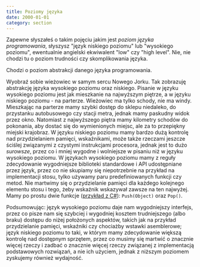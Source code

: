 ```yaml
---
title: Poziomy języka
date: 2000-01-01
category: section
---
```


Zapewne słyszałeś o takim pojęciu jakim jest *poziom języka programowania*, słyszysz "język niskiego poziomu" lub "wysokiego poziomu", ewentualnie angielski ekwiwalent "low" czy "high level". Nie, nie chodzi tu o poziom trudności czy skomplikowania języka.

Chodzi o poziom abstrakcji danego języka programowania.

Wyobraź sobie wieżowiec w samym sercu Nowego Jorku. Tak zobrazuję abstrakcję języka wysokiego poziomu oraz niskiego. Pisanie w języku wysokiego poziomu jest jak mieszkanie na najwyższym piętrze, a w języku niskiego poziomu - na parterze. Wieżowiec ma tylko schody, nie ma windy.  Mieszkając na parterze mamy szybki dostęp do sklepu niedaleko, do przystanku autobusowego czy stacji metra, jednak mamy paskudny widok przez okno. Natomiast z  najwyższego piętra mamy kilometry schodów do pokonania, aby dostać się do wymienionych miejsc, ale za to przepiękny miejski krajobraz. W języku niskiego poziomu mamy bardzo dużą kontrolę nad przydzielaniem pamięci, wskaźnikami, może także rzeczami jeszcze ściślej związanymi z czystymi instrukcjami procesora, jednak jest to dużo <em>surowsze</em>, przez co i mniej wygodne i wolniejsze w pisaniu niż w języku wysokiego poziomu. W językach wysokiego poziomu mamy z reguły zdecydowanie wygodniejsze biblioteki standardowe i API udostępniane przez język, przez co nie skupiamy się niepotrzebnie na przykład na implementacji stosu, tylko używamy paru predefiniowanych funkcji czy metod. Nie martwimy się o przydzielanie pamięci dla każdego kolejnego elementu stosu i tego, żeby wskaźnik wskazywał zawsze na ten najwyżej. Mamy po prostu dwie funkcje ([przykład z C#](https://msdn.microsoft.com/pl-pl/library/system.collections.stack(v=vs.110).aspx)): `Push(Object)` oraz `Pop()`.

Podsumowując: język wysokiego poziomu daje nam wygodniejszy interfejs, przez co pisze nam się szybciej i wygodniej kosztem trudniejszego (albo braku) dostępu do niżej położonych aspektów, takich jak na przykład przydzielanie pamięci, wskaźniki czy chociażby wstawki asemblerowe; język niskiego poziomu to taki, w którym mamy zdecydowanie większą kontrolę nad dostępnym sprzętem, przez co musimy się martwić o znacznie więcej rzeczy i zadbać o znacznie więcej rzeczy związanej z implementacją podstawowych rozwiązań, a nie ich użyciem, jednak z niższym poziomem zyskujemy również wydajność.
